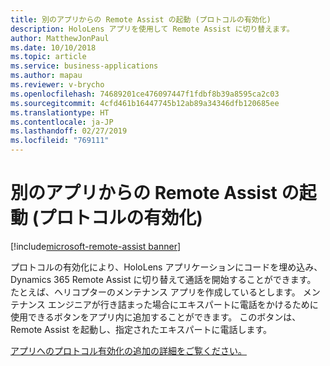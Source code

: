 ```yaml
---
title: 別のアプリからの Remote Assist の起動 (プロトコルの有効化)
description: HoloLens アプリを使用して Remote Assist に切り替えます。
author: MatthewJonPaul
ms.date: 10/10/2018
ms.topic: article
ms.service: business-applications
ms.author: mapau
ms.reviewer: v-brycho
ms.openlocfilehash: 74689201ce476097447f1fdbf8b39a8595ca2c03
ms.sourcegitcommit: 4cfd461b16447745b12ab89a34346dfb120685ee
ms.translationtype: HT
ms.contentlocale: ja-JP
ms.lasthandoff: 02/27/2019
ms.locfileid: "769111"
---
```

# <a name="launch-remote-assist-from-another-app-protocol-activation"></a>別のアプリからの Remote Assist の起動 (プロトコルの有効化)

[!include[microsoft-remote-assist banner](../../includes/microsoft-remote-assist.md)]

プロトコルの有効化により、HoloLens アプリケーションにコードを埋め込み、Dynamics 365 Remote Assist に切り替えて通話を開始することができます。 たとえば、ヘリコプターのメンテナンス アプリを作成しているとします。 メンテナンス エンジニアが行き詰まった場合にエキスパートに電話をかけるために使用できるボタンをアプリ内に追加することができます。 このボタンは、Remote Assist を起動し、指定されたエキスパートに電話します。


[アプリへのプロトコル有効化の追加の詳細をご覧ください。](https://docs.microsoft.com/dynamics365/mixed-reality/remote-assist/protocol-activation)

